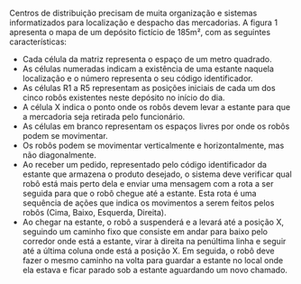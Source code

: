 Centros de distribuição precisam de muita organização e sistemas informatizados para localização e despacho das mercadorias. A figura 1 apresenta o mapa de um depósito fictício de 185m², com as seguintes características:
- Cada célula da matriz representa o espaço de um metro quadrado.
- As células numeradas indicam a existência de uma estante naquela localização e o número representa o seu código identificador.
- As células R1 a R5 representam as posições iniciais de cada um dos cinco robôs existentes neste depósito no início do dia.
- A célula X indica o ponto onde os robôs devem levar a estante para que a mercadoria seja retirada pelo funcionário.
- As células em branco representam os espaços livres por onde os robôs podem se movimentar.
- Os robôs podem se movimentar verticalmente e horizontalmente, mas não diagonalmente.
- Ao receber um pedido, representado pelo código identificador da estante que armazena o produto desejado, o sistema deve verificar qual robô está mais perto dela e enviar uma mensagem com a rota a ser seguida para que o robô chegue até a estante. Esta rota é uma sequência de ações que indica os movimentos a serem feitos pelos robôs (Cima, Baixo, Esquerda, Direita).
- Ao chegar na estante, o robô a suspenderá e a levará até a posição X, seguindo um caminho fixo que consiste em andar para baixo pelo corredor onde está a estante, virar à direita na penúltima linha e seguir até a última coluna onde está a posição X. Em seguida, o robô deve fazer o mesmo caminho na volta para guardar a estante no local onde ela estava e ficar parado sob a estante aguardando um novo chamado.
